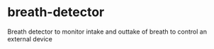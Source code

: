 # breath-detector
Breath detector to monitor intake and outtake of breath to control an external device
